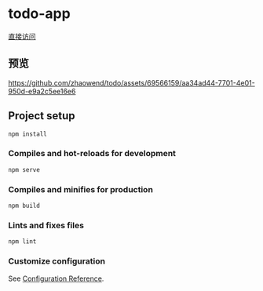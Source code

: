 # todo-app
[直接访问](https://zhaowend.github.io/todo/)

## 预览
https://github.com/zhaowend/todo/assets/69566159/aa34ad44-7701-4e01-950d-e9a2c5ee16e6

## Project setup
```
npm install
```

### Compiles and hot-reloads for development
```
npm serve
```

### Compiles and minifies for production
```
npm build
```

### Lints and fixes files
```
npm lint
```

### Customize configuration
See [Configuration Reference](https://cli.vuejs.org/config/).


